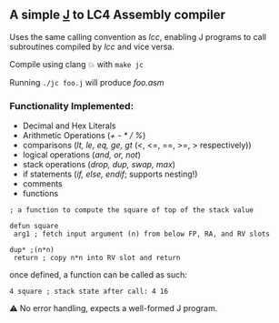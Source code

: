 ## A simple [J](https://en.wikipedia.org/wiki/J_(programming_language)) to LC4 Assembly compiler

Uses the same calling convention as *lcc*, enabling J programs to call subroutines compiled by *lcc* and vice versa.

Compile using clang 💥 with ```make jc```

Running ```./jc foo.j``` will produce *foo.asm*

### Functionality Implemented:
- Decimal and Hex Literals
- Arithmetic Operations (*+ - * / %*)
- comparisons (*lt, le, eq, ge, gt*  (<, <=, ==, >=, > respectively))
- logical operations (*and, or, not*)
- stack operations (*drop, dup, swap, max*)
- if statements (*if, else, endif*; supports nesting!)
- comments
- functions

```
; a function to compute the square of top of the stack value 

defun square
 arg1 ; fetch input argument (n) from below FP, RA, and RV slots 

dup* ;(n*n)
 return ; copy n*n into RV slot and return 
```
once defined, a function can be called as such:
```
4 square ; stack state after call: 4 16
```

⚠️  No error handling, expects a well-formed J program.
